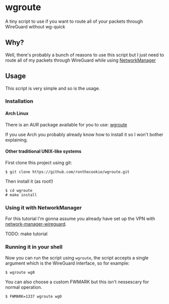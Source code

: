 # wgroute
A tiny script to use if you want to route all of your packets through WireGuard without wg-quick

## Why?
Well, there's probably a bunch of reasons to use this script but I just need to route all of my packets through WireGuard while using [NetworkManager](https://wiki.gnome.org/Projects/NetworkManager)

## Usage
This script is very simple and so is the usage.

### Installation

#### Arch Linux
There is an AUR package available for you to use: [wgroute](https://aur.archlinux.org/packages/wgroute)

If you use Arch you probably already know how to install it so I won't bother explaining.
#### Other traditional UNIX-like systems
First clone this project using git:
```shell
$ git clone https://github.com/ronthecookie/wgroute.git
```
Then install it (as root!)
```shell
$ cd wgroute
# make install
```
### Using it with NetworkManager

For this tutorial I'm gonna assume you already have set up the VPN with [network-manager-wireguard](https://github.com/max-moser/network-manager-wireguard/).

TODO: make tutorial

### Running it in your shell
Now you can run the script using `wgroute`, the script accepts a single argument which is the WireGuard interface, so for example:
```shell
$ wgroute wg0
```
You can also choose a custom FWMARK but this isn't nessescary for normal operation.
```shell
$ FWMARK=1337 wgroute wg0
```

